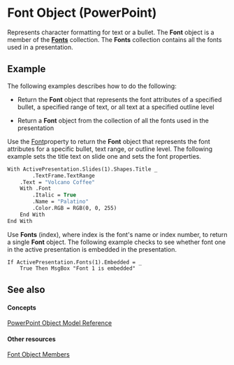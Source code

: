 
# Font Object (PowerPoint)

Represents character formatting for text or a bullet. The  **Font** object is a member of the **[Fonts](1a8f44ea-515f-5eb9-eab5-6204d9b1d5bc.md)** collection. The **Fonts** collection contains all the fonts used in a presentation.


## Example

The following examples describes how to do the following:


- Return the  **Font** object that represents the font attributes of a specified bullet, a specified range of text, or all text at a specified outline level
    
- Return a  **Font** object from the collection of all the fonts used in the presentation
    
Use the [Font](234c8843-3c0d-a425-0173-02c3910ba400.md)property to return the  **Font** object that represents the font attributes for a specific bullet, text range, or outline level. The following example sets the title text on slide one and sets the font properties.




```vb
With ActivePresentation.Slides(1).Shapes.Title _
        .TextFrame.TextRange
    .Text = "Volcano Coffee"
    With .Font
        .Italic = True
        .Name = "Palatino"
        .Color.RGB = RGB(0, 0, 255)
    End With
End With
```

Use  **Fonts** (index), where index is the font's name or index number, to return a single **Font** object. The following example checks to see whether font one in the active presentation is embedded in the presentation.




```
If ActivePresentation.Fonts(1).Embedded = _
    True Then MsgBox "Font 1 is embedded"
```


## See also


#### Concepts


[PowerPoint Object Model Reference](00acd64a-5896-0459-39af-98df2849849e.md)
#### Other resources


[Font Object Members](a2043117-2222-dad3-d73c-0e9d5591c9be.md)

